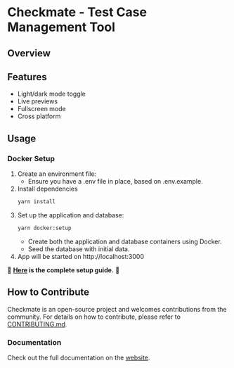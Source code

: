 # Checkmate - Test Case Management Tool

## Overview

## Features

- Light/dark mode toggle
- Live previews
- Fullscreen mode
- Cross platform

## Usage

### Docker Setup

1. Create an environment file:
   - Ensure you have a .env file in place, based on .env.example.
2. Install dependencies
   ```sh frame="none"
   yarn install
   ```
3. Set up the application and database:
   ```sh frame="none"
   yarn docker:setup
   ```
   - Create both the application and database containers using Docker.
   - Seed the database with initial data.
4. App will be started on http://localhost:3000

📌 **[Here](https://checkmate.dreamsportslabs.com/project/setup/) is the complete setup guide.** 🚀

## How to Contribute

Checkmate is an open-source project and welcomes contributions from the community. For details on how to contribute, please refer to [CONTRIBUTING.md](/CONTRIBUTING.md).

### Documentation

Check out the full documentation on the [website](https://checkmate.dreamsportslabs.com/).
